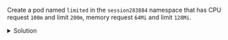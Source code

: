 Create a pod named `limited` in the `session283884` namespace that has CPU request `100m` and limit `200m`, memory request `64Mi` and limit `128Mi`.

<details><summary>Solution</summary>
<br>

```bash
cat <<EOF | kubectl -n session283884 apply -f -
apiVersion: v1
kind: Pod
metadata:
  name: limited
spec:
  containers:
  - name: busybox
    image: busybox
    command: ["sleep", "3600"]
    resources:
      requests:
        memory: "64Mi"
        cpu: "100m"
      limits:
        memory: "128Mi"
        cpu: "200m"
EOF
```{{exec}}

</details>
